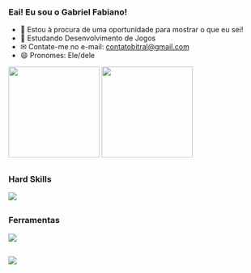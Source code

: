 ### Eai! Eu sou o Gabriel Fabiano!

- 🔭 Estou à procura de uma oportunidade para mostrar o que eu sei!
- 🌱 Estudando Desenvolvimento de Jogos
- ✉ Contate-me no e-mail: contatobitral@gmail.com
- 😄 Pronomes: Ele/dele

<div style="display: inline_block">
<img height="180em" src="https://github-readme-stats.vercel.app/api?username=gabrielbitral&hide=stars&count_private=true&show_icons=true&include_all_commits=true&theme=tokyonight">
<img height="180em" src="https://github-readme-stats.vercel.app/api/top-langs/?username=gabrielbitral&langs_count=16&layout=compact&theme=tokyonight&hide=hack">
</div>

##

### Hard Skills
<p align="left">
  <a href="https://skillicons.dev">
    <img src="https://skillicons.dev/icons?i=html,css,php,vue,laravel,js,ts,mysql,docker,postgres" />
  </a>
</p>

##

### Ferramentas
<p align="left">
  <a href="https://skillicons.dev">
    <img src="https://skillicons.dev/icons?i=vscode,figma,git,github,postman" />
  </a>
</p>

##

<div>
  <a href="https://www.linkedin.com/in/gabriel-fabiano-ch/" target="_blank"><img src="https://img.shields.io/badge/-LinkedIn-%230077B5?style=for-the-badge&logo=linkedin&logoColor=white" target="_blank"></a>
</div>

